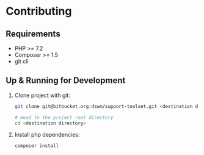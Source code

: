 # Contributing

## Requirements

* PHP >= 7.2
* Composer >= 1.5
* git cli

## Up & Running for Development

1. Clone project with git:
    ```bash
    git clone git@bitbucket.org:dswm/support-toolset.git <destination directory>
    
    # Head to the project root directory 
    cd <destination directory>
    ```
1. Install php dependencies:
    ```bash
    composer install
    ```
